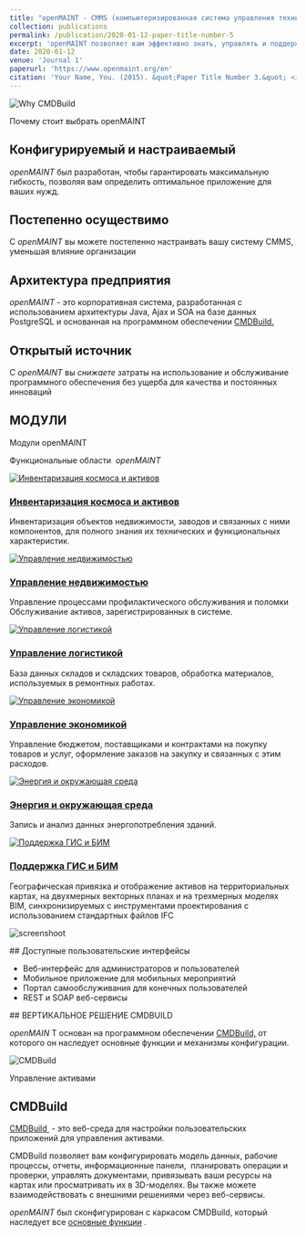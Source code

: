 ```yaml
---
title: "openMAINT - CMMS (компьютеризированная система управления техническим обслуживанием)"
collection: publications
permalink: /publication/2020-01-12-paper-title-number-5
excerpt: 'openMAINT позволяет вам эффективно знать, управлять и поддерживать ваши здания, установки и оборудование.'
date: 2020-01-12
venue: 'Journal 1'
paperurl: 'https://www.openmaint.org/en'
citation: 'Your Name, You. (2015). &quot;Paper Title Number 3.&quot; <i>Journal 1</i>. 1(3).'
---
```

![Why CMDBuild](https://www.openmaint.org/++plone++tecnoteca.openmainttheme2019/images/openmaint.svg)

Почему стоит выбрать openMAINT
## <font style="vertical-align: inherit;"><font style="vertical-align: inherit;">Конфигурируемый и настраиваемый</font></font>

_<font style="vertical-align: inherit;"><font style="vertical-align: inherit;">openMAINT</font></font>_
<font style="vertical-align: inherit;"><font style="vertical-align: inherit;"> был разработан, чтобы гарантировать максимальную гибкость, позволяя вам определить оптимальное приложение для ваших нужд.</font></font>

## <font style="vertical-align: inherit;"><font style="vertical-align: inherit;">Постепенно осуществимо</font></font>

<font style="vertical-align: inherit;"><font style="vertical-align: inherit;">С </font></font>_<font style="vertical-align: inherit;"><font style="vertical-align: inherit;">openMAINT</font></font>_
<font style="vertical-align: inherit;"><font style="vertical-align: inherit;"> вы можете постепенно настраивать вашу систему CMMS, уменьшая влияние организации</font></font>

## <font style="vertical-align: inherit;"><font style="vertical-align: inherit;">Архитектура предприятия</font></font>

_<font style="vertical-align: inherit;"><font style="vertical-align: inherit;">openMAINT</font></font>_
<font style="vertical-align: inherit;"><font style="vertical-align: inherit;"> - это корпоративная система, разработанная с использованием архитектуры Java, Ajax и SOA на базе данных PostgreSQL и основанная на </font><font style="vertical-align: inherit;">программном обеспечении </font></font>[<font style="vertical-align: inherit;"><font style="vertical-align: inherit;">CMDBuild.</font></font>](https://www.cmdbuild.org/en)
<font style="vertical-align: inherit;"></font>

## <font style="vertical-align: inherit;"><font style="vertical-align: inherit;">Открытый источник</font></font>

<font style="vertical-align: inherit;"><font style="vertical-align: inherit;">С </font></font>_<font style="vertical-align: inherit;"><font style="vertical-align: inherit;">openMAINT</font></font>_
<font style="vertical-align: inherit;"><font style="vertical-align: inherit;"> вы </font><em><font style="vertical-align: inherit;">снижаете</font></em><font style="vertical-align: inherit;"> затраты на использование и обслуживание программного обеспечения без </font></font><font style="vertical-align: inherit;"><font style="vertical-align: inherit;">ущерба для качества и постоянных инноваций</font></font>

## <font style="vertical-align: inherit;"><font style="vertical-align: inherit;">МОДУЛИ</font></font>

<font style="vertical-align: inherit;"><font style="vertical-align: inherit;"> 
														Модули openMAINT
													</font></font>

<font style="vertical-align: inherit;"><font style="vertical-align: inherit;">Функциональные области&nbsp; </font></font>_<font style="vertical-align: inherit;"><font style="vertical-align: inherit;">openMAINT</font></font>_

[																	![Инвентаризация космоса и активов](https://www.openmaint.org/++plone++tecnoteca.openmainttheme2019/images/space-asset-inventory.svg)
																](https://www.openmaint.org/en/product/modules/space-asset-inventory "Инвентаризация космоса и активов")

### [<font style="vertical-align: inherit;"><font style="vertical-align: inherit;">Инвентаризация космоса и активов</font></font>](https://www.openmaint.org/en/product/modules/space-asset-inventory "Инвентаризация космоса и активов")

<font style="vertical-align: inherit;"><font style="vertical-align: inherit;">Инвентаризация объектов недвижимости, заводов и связанных с ними компонентов, для полного знания их технических и функциональных характеристик.</font></font>

[																	![Управление недвижимостью](https://www.openmaint.org/++plone++tecnoteca.openmainttheme2019/images/facility-maintenance.svg)
																](https://www.openmaint.org/en/product/modules/facility-maintenance "Управление недвижимостью")

### [<font style="vertical-align: inherit;"><font style="vertical-align: inherit;">Управление недвижимостью</font></font>](https://www.openmaint.org/en/product/modules/facility-maintenance "Управление недвижимостью")

<font style="vertical-align: inherit;"><font style="vertical-align: inherit;">Управление процессами профилактического обслуживания и поломки Обслуживание активов, зарегистрированных в системе.</font></font>

[																	![Управление логистикой](https://www.openmaint.org/++plone++tecnoteca.openmainttheme2019/images/logistic-management.svg)
																](https://www.openmaint.org/en/product/modules/logistic-management "Управление логистикой")

### [<font style="vertical-align: inherit;"><font style="vertical-align: inherit;">Управление логистикой</font></font>](https://www.openmaint.org/en/product/modules/logistic-management "Управление логистикой")

<font style="vertical-align: inherit;"><font style="vertical-align: inherit;">База данных складов и складских товаров, обработка материалов, используемых в ремонтных работах.</font></font>

[																	![Управление экономикой](https://www.openmaint.org/++plone++tecnoteca.openmainttheme2019/images/economic-management.svg)
																](https://www.openmaint.org/en/product/modules/economic-management "Управление экономикой")

### [<font style="vertical-align: inherit;"><font style="vertical-align: inherit;">Управление экономикой</font></font>](https://www.openmaint.org/en/product/modules/economic-management "Управление экономикой")

<font style="vertical-align: inherit;"><font style="vertical-align: inherit;">Управление бюджетом, поставщиками и контрактами на покупку товаров и услуг, оформление заказов на закупку и связанных с этим расходов.</font></font>

[																	![Энергия и окружающая среда](https://www.openmaint.org/++plone++tecnoteca.openmainttheme2019/images/energy-environment.svg)
																](https://www.openmaint.org/en/product/modules/energy-environment "Энергия и окружающая среда")

### [<font style="vertical-align: inherit;"><font style="vertical-align: inherit;">Энергия и окружающая среда</font></font>](https://www.openmaint.org/en/product/modules/energy-environment "Энергия и окружающая среда")

<font style="vertical-align: inherit;"><font style="vertical-align: inherit;">Запись и анализ данных энергопотребления зданий.</font></font>

[																	![Поддержка ГИС и БИМ](https://www.openmaint.org/++plone++tecnoteca.openmainttheme2019/images/gis-bim-support.svg)
																](https://www.openmaint.org/en/product/modules/gis-bim-support "Поддержка ГИС и БИМ")

### [<font style="vertical-align: inherit;"><font style="vertical-align: inherit;">Поддержка ГИС и БИМ</font></font>](https://www.openmaint.org/en/product/modules/gis-bim-support "Поддержка ГИС и БИМ")

<font style="vertical-align: inherit;"><font style="vertical-align: inherit;">Географическая привязка и отображение активов на территориальных картах, на двухмерных векторных планах и на трехмерных моделях BIM, синхронизируемых с инструментами проектирования с использованием стандартных файлов IFC</font></font>

![screenshoot](https://www.openmaint.org/++plone++tecnoteca.openmainttheme2019/images/user_interfaces.png)

<section class="section section-s section-bg section-gradiant-alt overlay-shape" id="user-interfaces">
## <font style="vertical-align: inherit;"><font style="vertical-align: inherit;">Доступные пользовательские интерфейсы</font></font>

* <font style="vertical-align: inherit;"><font style="vertical-align: inherit;">Веб-интерфейс для администраторов и пользователей</font></font>
* <font style="vertical-align: inherit;"><font style="vertical-align: inherit;">Мобильное приложение для мобильных мероприятий</font></font>
* <font style="vertical-align: inherit;"><font style="vertical-align: inherit;">Портал самообслуживания для конечных пользователей&nbsp;</font></font>
* <font style="vertical-align: inherit;"><font style="vertical-align: inherit;">REST и SOAP веб-сервисы</font></font>
</section>

<section class="section section-s" id="verticalizations">
## <font style="vertical-align: inherit;"><font style="vertical-align: inherit;">ВЕРТИКАЛЬНОЕ РЕШЕНИЕ CMDBUILD</font></font>

_<font style="vertical-align: inherit;"><font style="vertical-align: inherit;">openMAIN</font></font>_
<font style="vertical-align: inherit;"><font style="vertical-align: inherit;"> T основан на программном обеспечении </font></font>[<font style="vertical-align: inherit;"><font style="vertical-align: inherit;">CMDBuild,</font></font>](http://www.cmdbuild.org/)
<font style="vertical-align: inherit;"><font style="vertical-align: inherit;"> от которого он наследует основные функции и механизмы конфигурации.</font></font>

![CMDBuild](https://www.openmaint.org/++plone++tecnoteca.openmainttheme2019/images/cmdbuild.svg)

<!-- .col  -->

<font style="vertical-align: inherit;"><font style="vertical-align: inherit;">Управление активами</font></font>

## <font style="vertical-align: inherit;"><font style="vertical-align: inherit;">CMDBuild</font></font>

[<font style="vertical-align: inherit;"><font style="vertical-align: inherit;">CMDBuild </font></font>](http://www.cmdbuild.org/)<font style="vertical-align: inherit;"><font style="vertical-align: inherit;">&nbsp;- это веб-среда для настройки пользовательских приложений для управления активами.</font></font>

<font style="vertical-align: inherit;"><font style="vertical-align: inherit;">CMDBuild позволяет вам конфигурировать модель данных, рабочие процессы, отчеты, информационные панели,&nbsp;</font></font>
<font style="vertical-align: inherit;"><font style="vertical-align: inherit;"> планировать операции и проверки, управлять документами, привязывать ваши ресурсы на картах или просматривать их в 3D-моделях. </font><font style="vertical-align: inherit;">Вы также можете взаимодействовать с внешними решениями через веб-сервисы.</font></font>

_<font style="vertical-align: inherit;"><font style="vertical-align: inherit;">openMAINT</font></font>_
<font style="vertical-align: inherit;"><font style="vertical-align: inherit;"> был сконфигурирован с каркасом CMDBuild, который наследует все </font></font>[<font style="vertical-align: inherit;"><font style="vertical-align: inherit;">основные функции</font></font>](https://www.cmdbuild.org/en/project/features)
<font style="vertical-align: inherit;"><font style="vertical-align: inherit;"> .</font></font>
</section>
